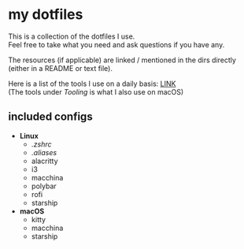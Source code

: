 # my dotfiles

This is a collection of the dotfiles I use.<br>
Feel free to take what you need and ask questions if you have any.

The resources (if applicable) are linked / mentioned in the dirs directly (either in a README or text file).

Here is a list of the tools I use on a daily basis: [LINK](https://pbrplus.notion.site/Linux-Page-de6cfe3bd0bc4af59fde3e9a7cffceec?pvs=4)<br>(The tools under *Tooling* is what I also use on macOS)

## included configs

- **Linux**
    - *.zshrc*
    - *.aliases*
    - alacritty
    - i3
    - macchina
    - polybar
    - rofi
    - starship
- **macOS**
    - kitty
    - macchina
    - starship
